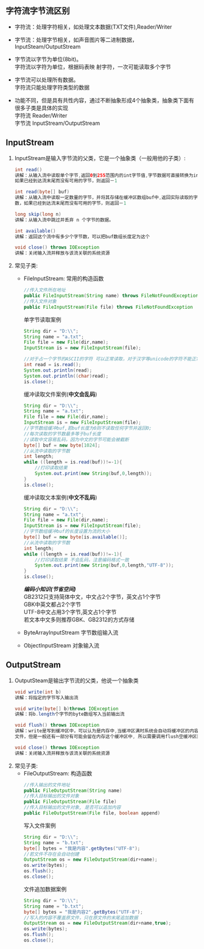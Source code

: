 ## 字符流字节流区别
- 字符流：处理字符相关，如处理文本数据(TXT文件),Reader/Writer
- 字节流：处理字节相关，如声音图片等二进制数据，InputSteam/OutputStream
- 字节流以字节为单位(8bit)。<br>字符流以字符为单位，根据码表映
射字符，一次可能读取多个字节
- 字节流可以处理所有数据。<br>字符流只能处理字符类型的数据

- 功能不同，但是具有共性内容，通过不断抽象形成4个抽象类，抽象类下面有很多⼦类是具体的实现
<br>字符流 Reader/Writer
<br>字节流 InputStream/OutputStream


## InputStream
1. InputStream是输入字节流的父类，它是一个抽象类（一般用他的子类）:
    ```java
    int read() 
    讲解：从输入流中读取单个字节,返回0到255范围内的int字节值,字节数据可直接转换为int类型, 
    如果已经到达流末尾而没有可用的字节，则返回－1

    int read(byte[] buf)
    讲解：从输入流中读取⼀定数量的字节，并将其存储在缓冲区数组buf中,返回实际读取的字节
    数，如果已经到达流末尾而没有可用的字节，则返回－1

    long skip(long n)
    讲解：从输入流中跳过并丢弃 n 个字节的数据。

    int available()
    讲解：返回这个流中有多少个字节数，可以把buf数组长度定为这个

    void close() throws IOException
    讲解：关闭输入流并释放与该流关联的系统资源
    ```

2. 常⻅⼦类: 
    - FileInputStream:
        常用的构造函数
        ```java
        //传入⽂件所在地址
        public FileInputStream(String name) throws FileNotFoundException
        //传入⽂件对象
        public FileInputStream(File file) throws FileNotFoundException
        ```
        单字节读取案例
        ```java
        String dir = "D:\\";
        String name = "a.txt";
        File file = new File(dir,name);
        InputStream is = new FileInputStream(file);
        
        //对于占一个字节的ASCII的字符 可以正常读取，对于汉字等unicode的字符不能正常读取，只能以乱码形式显示
        int read = is.read();
        System.out.println(read);
        System.out.println((char)read);
        is.close();
        ```
        缓冲读取文件案例(**中文会乱码**)
        ```java
        String dir = "D:\\";
        String name = "a.txt";
        File file = new File(dir,name);
        InputStream is = new FileInputStream(file);
        //字节数组缓冲buf,若buf长度为0则不读取任何字节并返回0;
        //每次读取的字节数最多等于buf长度
        //读取中文容易乱码，因为中文的字节可能会被截断
        byte[] buf = new byte[1024];
        //从流中读取的字节数
        int length;
        while ((length = is.read(buf))!=-1){
            //打印读取结果
            System.out.print(new String(buf,0,length));
        }
        is.close();
        ```
        缓冲读取文本案例(**中文不乱码**)
        ```java
        String dir = "D:\\";
        String name = "a.txt";
        File file = new File(dir,name);
        InputStream is = new FileInputStream(file);
        //字节数组缓冲buf的长度设置为流的大小
        byte[] buf = new byte[is.available()];
        //从流中读取的字节数
        int length;
        while ((length = is.read(buf))!=-1){
            //打印读取结果 不会乱码，注意编码格式一致
            System.out.print(new String(buf,0,length,"UTF-8"));
        }
        is.close();
        ```
        ***编码小知识(节省空间)***
            <br>GB2312只支持简体中文，中文占2个字节，英文占1个字节
            <br>GBK中英文都占2个字节
            <br>UTF-8中文占用3个字节,英文占1个字节
            <br>若文本中文多则推荐GBK、GB2312的方式存储

    - ByteArrayInputStream 字节数组输入流
    - ObjectInputStream 对象输入流



## OutputStream
1. OutputSteam是输出字节流的父类，他说一个抽象类
    ```java
    void write(int b)
    讲解：将指定的字节写入输出流

    void write(byte[] b)throws IOException
    讲解：将b.length个字节的byte数组写入当前输出流

    void flush() throws IOException
    讲解：write是写到缓冲区中，可以认为是内存中,当缓冲区满时系统会⾃动将缓冲区的内容写入
    ⽂件，但是⼀般还有⼀部分有可能会留在内存这个缓冲区中, 所以需要调用flush空缓冲区数据。

    void close() throws IOException
    讲解：关闭输入流并释放与该流关联的系统资源
    ```
2. 常见子类: 
    - FileOutputStream:
        构造函数
        ```java
        //传入输出的⽂件地址
        public FileOutputStream(String name)
        //传入目标输出的⽂件对象
        public FileOutputStream(File file)
        //传入目标输出的⽂件对象, 是否可以追加内容
        public FileOutputStream(File file, boolean append)
        ```
        写入文件案例
        ```java
        String dir = "D:\\";
        String name = "b.txt";
        byte[] bytes = "我是内容".getBytes("UTF-8");
        //若文件不存在会自动创建
        OutputStream os = new FileOutputStream(dir+name);
        os.write(bytes);
        os.flush();
        os.close();
        ```
        文件追加数据案例
        ```java
        String dir = "D:\\";
        String name = "b.txt";
        byte[] bytes = "我是内容2".getBytes("UTF-8");
        //写入的内容不覆盖原文件，只在原文件的末尾追加数据
        OutputStream os = new FileOutputStream(dir+name,true);
        os.write(bytes);
        os.flush();
        os.close();
        ```

